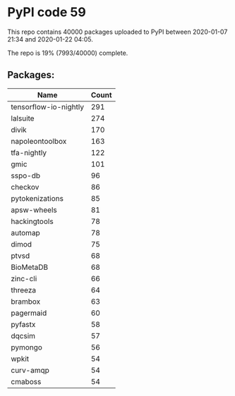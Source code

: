 # PyPI code 59

This repo contains 40000 packages uploaded to PyPI between 
2020-01-07 21:34 and 2020-01-22 04:05.

The repo is 19% (7993/40000) complete.

## Packages:

| Name  | Count |
| ----- | ----- |
| tensorflow-io-nightly | 291 |
| lalsuite | 274 |
| divik | 170 |
| napoleontoolbox | 163 |
| tfa-nightly | 122 |
| gmic | 101 |
| sspo-db | 96 |
| checkov | 86 |
| pytokenizations | 85 |
| apsw-wheels | 81 |
| hackingtools | 78 |
| automap | 78 |
| dimod | 75 |
| ptvsd | 68 |
| BioMetaDB | 68 |
| zinc-cli | 66 |
| threeza | 64 |
| brambox | 63 |
| pagermaid | 60 |
| pyfastx | 58 |
| dqcsim | 57 |
| pymongo | 56 |
| wpkit | 54 |
| curv-amqp | 54 |
| cmaboss | 54 |


